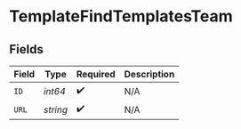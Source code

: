 # TemplateFindTemplatesTeam


## Fields

| Field              | Type               | Required           | Description        |
| ------------------ | ------------------ | ------------------ | ------------------ |
| `ID`               | *int64*            | :heavy_check_mark: | N/A                |
| `URL`              | *string*           | :heavy_check_mark: | N/A                |